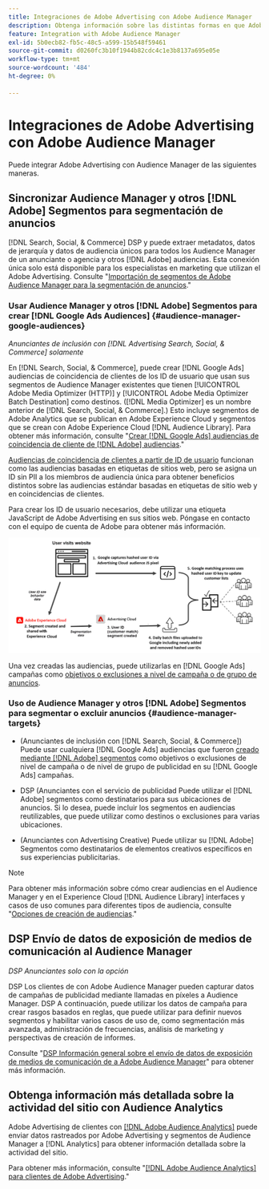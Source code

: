```yaml
---
title: Integraciones de Adobe Advertising con Adobe Audience Manager
description: Obtenga información sobre las distintas formas en que Adobe Advertising puede intercambiar datos con Adobe Audience Manager.
feature: Integration with Adobe Audience Manager
exl-id: 5b0ecb82-fb5c-48c5-a599-15b548f59461
source-git-commit: d0260fc3b10f1944b82cdc4c1e3b8137a695e05e
workflow-type: tm+mt
source-wordcount: '484'
ht-degree: 0%

---
```


# Integraciones de Adobe Advertising con Adobe Audience Manager

Puede integrar Adobe Advertising con Audience Manager de las siguientes maneras.

## Sincronizar Audience Manager y otros [!DNL Adobe] Segmentos para segmentación de anuncios

[!DNL Search, Social, & Commerce] DSP y puede extraer metadatos, datos de jerarquía y datos de audiencia únicos para todos los Audience Manager de un anunciante o agencia y otros [!DNL Adobe] audiencias. Esta conexión única solo está disponible para los especialistas en marketing que utilizan el Adobe Advertising. Consulte &quot;[Importación de segmentos de Adobe Audience Manager para la segmentación de anuncios](/help/integrations/audience-manager/import-audiences.md).&quot;

### Usar Audience Manager y otros [!DNL Adobe] Segmentos para crear [!DNL Google Ads Audiences] {#audience-manager-google-audiences}

*Anunciantes de inclusión con [!DNL Advertising Search, Social, & Commerce] solamente*

En [!DNL Search, Social, & Commerce], puede crear [!DNL Google Ads] audiencias de coincidencia de clientes de los ID de usuario que usan sus segmentos de Audience Manager existentes que tienen [!UICONTROL Adobe Media Optimizer (HTTP)] y [!UICONTROL Adobe Media Optimizer Batch Destination] como destinos. ([!DNL Media Optimizer] es un nombre anterior de [!DNL Search, Social, & Commerce].) Esto incluye segmentos de Adobe Analytics que se publican en Adobe Experience Cloud y segmentos que se crean con Adobe Experience Cloud [!DNL Audience Library]. Para obtener más información, consulte &quot;[Crear [!DNL Google Ads] audiencias de coincidencia de cliente de [!DNL Adobe] audiencias](/help/search-social-commerce/campaign-management/campaigns/google-audience-from-adobe-audience.md).&quot;

[Audiencias de coincidencia de clientes a partir de ID de usuario](https://support.google.com/google-ads/answer/9199250) funcionan como las audiencias basadas en etiquetas de sitios web, pero se asigna un ID sin PII a los miembros de audiencia única para obtener beneficios distintos sobre las audiencias estándar basadas en etiquetas de sitio web y en coincidencias de clientes.

Para crear los ID de usuario necesarios, debe utilizar una etiqueta JavaScript de Adobe Advertising <!-- with a user ID parameter -->en sus sitios web. Póngase en contacto con el equipo de cuenta de Adobe para obtener más información.

![proceso de creación de segmentos](/help/integrations/assets/ad_search_user_id_pic.png)

Una vez creadas las audiencias, puede utilizarlas en [!DNL Google Ads] campañas como [objetivos o exclusiones a nivel de campaña o de grupo de anuncios](#audience-manager-targets).

### Uso de Audience Manager y otros [!DNL Adobe] Segmentos para segmentar o excluir anuncios {#audience-manager-targets}

* (Anunciantes de inclusión con [!DNL Search, Social, & Commerce]) Puede usar cualquiera [!DNL Google Ads] audiencias que fueron [creado mediante [!DNL Adobe] segmentos](#audience-manager-google-audiences) como objetivos o exclusiones de nivel de campaña o de nivel de grupo de publicidad en su [!DNL Google Ads] campañas.

* DSP (Anunciantes con el servicio de publicidad Puede utilizar el [!DNL Adobe] segmentos como destinatarios para sus ubicaciones de anuncios. Si lo desea, puede incluir los segmentos en audiencias reutilizables, que puede utilizar como destinos o exclusiones para varias ubicaciones.

* (Anunciantes con Advertising Creative) Puede utilizar su [!DNL Adobe] Segmentos como destinatarios de elementos creativos específicos en sus experiencias publicitarias.

>[!NOTE]
>
>Para obtener más información sobre cómo crear audiencias en el Audience Manager y en el Experience Cloud [!DNL Audience Library] interfaces y casos de uso comunes para diferentes tipos de audiencia, consulte &quot;[Opciones de creación de audiencias](https://experienceleague.adobe.com/docs/experience-cloud-kcs/kbarticles/KA-16471.html).&quot;

## DSP Envío de datos de exposición de medios de comunicación al Audience Manager

*DSP Anunciantes solo con la opción*

DSP Los clientes de con Adobe Audience Manager pueden capturar datos de campañas de publicidad mediante llamadas en píxeles a Audience Manager. DSP A continuación, puede utilizar los datos de campaña para crear rasgos basados en reglas, que puede utilizar para definir nuevos segmentos y habilitar varios casos de uso de, como segmentación más avanzada, administración de frecuencias, análisis de marketing y perspectivas de creación de informes.

Consulte &quot;[DSP Información general sobre el envío de datos de exposición de medios de comunicación de a Adobe Audience Manager](/help/integrations/audience-manager/media-data-integration/overview.md)&quot; para obtener más información.

## Obtenga información más detallada sobre la actividad del sitio con Audience Analytics

Adobe Advertising de clientes con [[!DNL Adobe Audience Analytics]](https://experienceleague.adobe.com/docs/analytics/integration/audience-analytics/mc-audiences-aam.html) puede enviar datos rastreados por Adobe Advertising y segmentos de Audience Manager a [!DNL Analytics] para obtener información detallada sobre la actividad del sitio.

Para obtener más información, consulte &quot;[[!DNL Adobe Audience Analytics] para clientes de Adobe Advertising](/help/integrations/audience-manager/audience-analytics.md).&quot;
